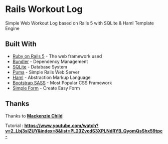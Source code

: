 # Rails Workout Log

Simple Web Workout Log based on Rails 5 with SQLite & Haml Template Engine

## Built With

* [Ruby on Rails 5](rubyonrails.org) - The web framework used
* [Bundler](http://bundler.io/) - Dependency Management
* [SQLite](https://www.sqlite.org/) - Database System
* [Puma](https://rubygems.org/gems/puma) - Simple Rails Web Server
* [Haml](https://rubygems.org/gems/haml) - Abstraction Markup Language
* [Bootstrap SASS](https://rubygems.org/gems/bootstrap-sass) - Most Popular CSS Framework
* [Simple Form](https://rubygems.org/gems/simple_form) - Create Easy Form

## Thanks
Thanks to **[Mackenzie Child](https://github.com/mackenziechild/)**

Tutorial : **https://www.youtube.com/watch?v=2_Lbj3slZUY&index=8&list=PL23ZvcdS3XPLNdRYB_QyomQsShx59tpc-**
